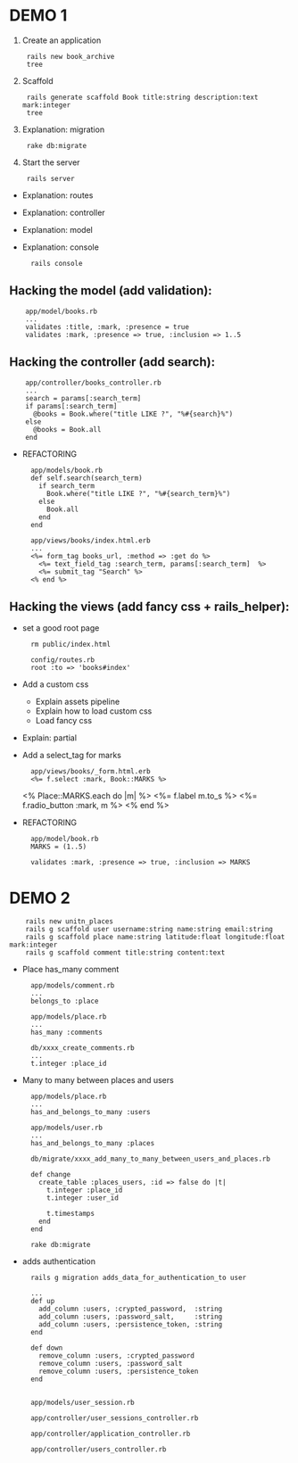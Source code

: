 # DEMO 1

1. Create an application

        rails new book_archive
        tree

2. Scaffold

        rails generate scaffold Book title:string description:text mark:integer
        tree

3. Explanation: migration

        rake db:migrate

4. Start the server

        rails server

* Explanation: routes
* Explanation: controller
* Explanation: model

* Explanation: console

        rails console


## Hacking the model (add validation):

        app/model/books.rb
        ...
        validates :title, :mark, :presence = true
        validates :mark, :presence => true, :inclusion => 1..5

## Hacking the controller (add search):

        app/controller/books_controller.rb
        ...
        search = params[:search_term]
        if params[:search_term]
          @books = Book.where("title LIKE ?", "%#{search}%")
        else
          @books = Book.all
        end

* REFACTORING

        app/models/book.rb
        def self.search(search_term)
          if search_term
            Book.where("title LIKE ?", "%#{search_term}%")
          else
            Book.all
          end
        end

        app/views/books/index.html.erb
        ...
        <%= form_tag books_url, :method => :get do %>
          <%= text_field_tag :search_term, params[:search_term]  %>
          <%= submit_tag "Search" %>
        <% end %>

## Hacking the views (add fancy css + rails_helper):

* set a good root page

        rm public/index.html

        config/routes.rb
        root :to => 'books#index'

* Add a custom css

  * Explain assets pipeline
  * Explain how to load custom css
  * Load fancy css

* Explain: partial

* Add a select_tag for marks

        app/views/books/_form.html.erb
        <%= f.select :mark, Book::MARKS %>

    <% Place::MARKS.each do |m| %>
      <%= f.label m.to_s %>
      <%= f.radio_button :mark, m %>
    <% end %>


* REFACTORING

        app/model/book.rb
        MARKS = (1..5)

        validates :mark, :presence => true, :inclusion => MARKS


# DEMO 2

        rails new unitn_places
        rails g scaffold user username:string name:string email:string
        rails g scaffold place name:string latitude:float longitude:float mark:integer
        rails g scaffold comment title:string content:text


* Place has_many comment

        app/models/comment.rb
        ...
        belongs_to :place

        app/models/place.rb
        ...
        has_many :comments

        db/xxxx_create_comments.rb
        ...
        t.integer :place_id


* Many to many between places and users

        app/models/place.rb
        ...
        has_and_belongs_to_many :users

        app/models/user.rb
        ...
        has_and_belongs_to_many :places

        db/migrate/xxxx_add_many_to_many_between_users_and_places.rb

        def change
          create_table :places_users, :id => false do |t|
            t.integer :place_id
            t.integer :user_id

            t.timestamps
          end
        end

        rake db:migrate

* adds authentication

        rails g migration adds_data_for_authentication_to user

        ...
        def up
          add_column :users, :crypted_password,  :string
          add_column :users, :password_salt,     :string
          add_column :users, :persistence_token, :string
        end

        def down
          remove_column :users, :crypted_password
          remove_column :users, :password_salt
          remove_column :users, :persistence_token
        end


        app/models/user_session.rb

        app/controller/user_sessions_controller.rb

        app/controller/application_controller.rb

        app/controller/users_controller.rb